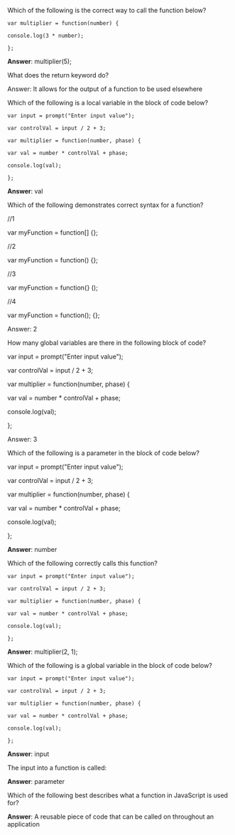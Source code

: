 Which of the following is the correct way to call the function below?

`var multiplier = function(number) {`

`console.log(3 * number);`

`};`

**Answer**: multiplier\(5\);

What does the return keyword do?

Answer: It allows for the output of a function to be used elsewhere

Which of the following is a local variable in the block of code below?

`var input = prompt("Enter input value");`

`var controlVal = input / 2 + 3;`

`var multiplier = function(number, phase) {`

`var val = number * controlVal + phase;`

`console.log(val);`

`};`

**Answer**: val

Which of the following demonstrates correct syntax for a function?

\/\/1

var myFunction = function\[\] {};

\/\/2

var myFunction = function\(\) {};

\/\/3

var myFunction = function{} \(\);

\/\/4

var myFunction = function\(\); {};

Answer: 2

How many global variables are there in the following block of code?

var input = prompt\("Enter input value"\);

var controlVal = input \/ 2 + 3;

var multiplier = function\(number, phase\) {

var val = number \* controlVal + phase;

console.log\(val\);

};

Answer: 3

Which of the following is a parameter in the block of code below?

var input = prompt\("Enter input value"\);

var controlVal = input \/ 2 + 3;

var multiplier = function\(number, phase\) {

var val = number \* controlVal + phase;

console.log\(val\);

};

**Answer**: number

Which of the following correctly calls this function?

`var input = prompt("Enter input value");`

`var controlVal = input / 2 + 3;`

`var multiplier = function(number, phase) {`

`var val = number * controlVal + phase;`

`console.log(val);`

`};`

**Answer**: multiplier\(2, 1\);

Which of the following is a global variable in the block of code below?

`var input = prompt("Enter input value");`

`var controlVal = input / 2 + 3;`

`var multiplier = function(number, phase) {`

`var val = number * controlVal + phase;`

`console.log(val);`

`};`

**Answer**: input

The input into a function is called:

**Answer**: parameter

Which of the following best describes what a function in JavaScript is used for?

**Answer**: A reusable piece of code that can be called on throughout an application

